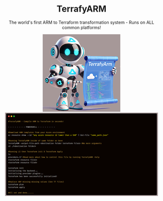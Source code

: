 <div style="text-align: center;">
  <h1>TerrafyARM</h1>
  <p>The world's first ARM to Terraform transformation system - Runs on ALL common platforms!</p>
  <img src="https://github.com/ChristofferWin/TerrafyARM/blob/main/docs/TerrafyARM%20mascot%20small.png" alt="TerrafyARM Logo" />
  <br />
  <img src="https://github.com/ChristofferWin/TerrafyARM/blob/main/docs/Demo.png" alt="TerrafyARM Demo" />
</div>
